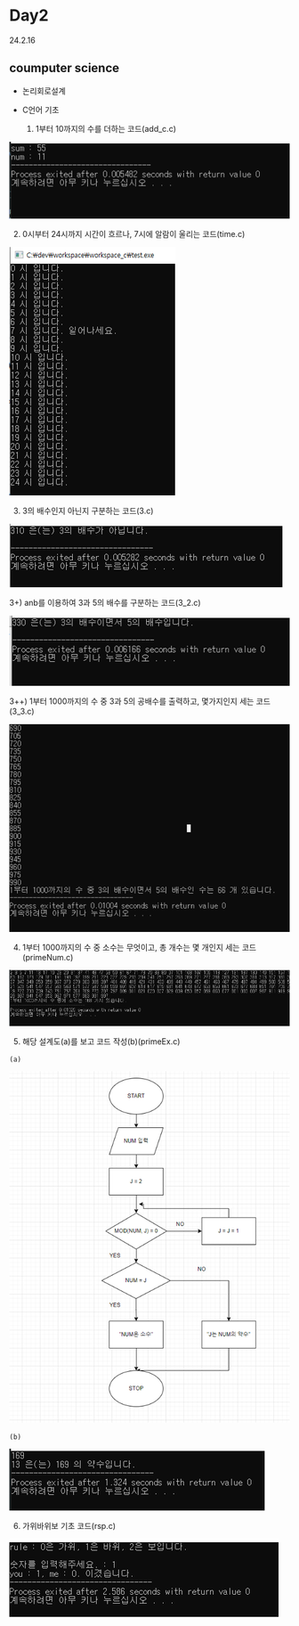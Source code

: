 # Day2
24.2.16

## coumputer science

- 논리회로설계
  
- C언어 기초
  
  1) 1부터 10까지의 수를 더하는 코드(add_c.c)

![이미지](./img/add_c.PNG)

  2) 0시부터 24시까지 시간이 흐르나, 7시에 알람이 울리는 코드(time.c)

![이미지](./img/time.PNG) 

  3) 3의 배수인지 아닌지 구분하는 코드(3.c)

![이미지](./img/3.PNG) 

  3+) anb를 이용하여 3과 5의 배수를 구분하는 코드(3_2.c)

![이미지](./img/3_2.PNG) 

  3++) 1부터 1000까지의 수 중 3과 5의 공배수를 출력하고, 몇가지인지 세는 코드(3_3.c)

![이미지](./img/3_3.PNG) 

  4) 1부터 1000까지의 수 중 소수는 무엇이고, 총 개수는 몇 개인지 세는 코드(primeNum.c)

![이미지](./img/PrimeNum.PNG) 

  5) 해당 설계도(a)를 보고 코드 작성(b)(primeEx.c)

    (a)

![이미지](./img/prime.PNG) 

    (b)

![이미지](./img/primeEx.PNG) 

  6) 가위바위보 기초 코드(rsp.c)

![이미지](./img/rsp.PNG)
